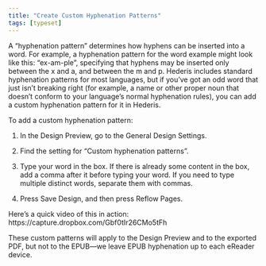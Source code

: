 ```yaml
---
title: "Create Custom Hyphenation Patterns"
tags: [typeset]
---
```

 
<html><body><section data-type="chapter" class="hsecchapter" data-hederis-type="hsecchapter" id="custom-hyphenation-patterns" data-pi-attrs="id: custom-hyphenation-patterns; data-tags: typeset;" role="doc-chapter" data-tags="typeset" data-author-name=" " data-book-title=" " title="Create Custom Hyphenation Patterns"><p class="hblkp" data-hederis-type="hblkp" id="p2hfAIoM3">A &#8220;hyphenation pattern&#8221; determines how hyphens can be inserted into a word. For example, a hyphenation pattern for the word example might look like this: &#8220;ex-am-ple&#8221;, specifying that hyphens may be inserted only between the x and a, and between the m and p. Hederis includes standard hyphenation patterns for most languages, but if you&#8217;ve got an odd word that just isn&#8217;t breaking right (for example, a name or other proper noun that doesn&#8217;t conform to your language&#8217;s normal hyphenation rules), you can add a custom hyphenation pattern for it in Hederis.</p><p class="hblkp" data-hederis-type="hblkp" id="pqtSZ8MLl">To add a custom hyphenation pattern:</p><ol class="hwprnumlist" data-hederis-type="hwprnumlist" id="pNcVchqGO"><li class="hblkoli" data-hederis-type="hblkoli" id="lioiqJm4vX"><p class="hblkoli" data-hederis-type="hblklip" id="ppLqrK5qz">In the Design Preview, go to the General Design Settings.</p></li><li class="hblkoli" data-hederis-type="hblkoli" id="litW59XPjK"><p class="hblkoli" data-hederis-type="hblklip" id="pS36pGShO">Find the setting for &#8220;Custom hyphenation patterns&#8221;.</p></li><li class="hblkoli" data-hederis-type="hblkoli" id="li6KWPNVN6"><p class="hblkoli" data-hederis-type="hblklip" id="plDqs9FAL">Type your word in the box. If there is already some content in the box, add a comma after it before typing your word. If you need to type multiple distinct words, separate them with commas.</p></li><li class="hblkoli" data-hederis-type="hblkoli" id="lix5z45hGu"><p class="hblkoli" data-hederis-type="hblklip" id="phHIK3Csj">Press Save Design, and then press Reflow Pages.</p></li></ol><p class="hblkp" data-hederis-type="hblkp" id="pWjYjI0wb">Here&#8217;s a quick video of this in action: https://capture.dropbox.com/Gbf0tIr26CMo5tFh</p><p class="hblkp" data-hederis-type="hblkp" id="pscZYLZhi">These custom patterns will apply to the Design Preview and to the exported PDF, but not to the EPUB&#8212;we leave EPUB hyphenation up to each eReader device.</p></section></body></html>
